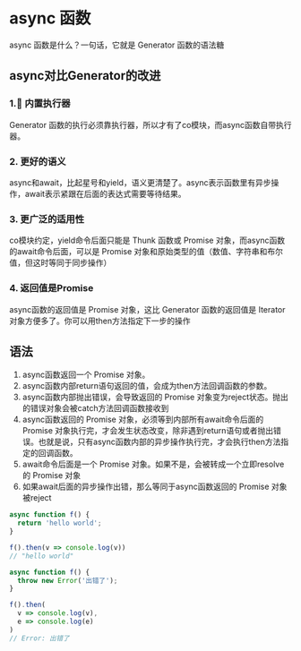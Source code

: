 # async 函数

async 函数是什么？一句话，它就是 Generator 函数的语法糖

## async对比Generator的改进

### 1. 内置执行器

Generator 函数的执行必须靠执行器，所以才有了co模块，而async函数自带执行器。

### 2. 更好的语义

async和await，比起星号和yield，语义更清楚了。async表示函数里有异步操作，await表示紧跟在后面的表达式需要等待结果。

### 3. 更广泛的适用性

co模块约定，yield命令后面只能是 Thunk 函数或 Promise 对象，而async函数的await命令后面，可以是 Promise 对象和原始类型的值（数值、字符串和布尔值，但这时等同于同步操作）

### 4. 返回值是Promise

async函数的返回值是 Promise 对象，这比 Generator 函数的返回值是 Iterator 对象方便多了。你可以用then方法指定下一步的操作

## 语法

1. async函数返回一个 Promise 对象。
2. async函数内部return语句返回的值，会成为then方法回调函数的参数。
3. async函数内部抛出错误，会导致返回的 Promise 对象变为reject状态。抛出的错误对象会被catch方法回调函数接收到
4. async函数返回的 Promise 对象，必须等到内部所有await命令后面的 Promise 对象执行完，才会发生状态改变，除非遇到return语句或者抛出错误。也就是说，只有async函数内部的异步操作执行完，才会执行then方法指定的回调函数。
5. await命令后面是一个 Promise 对象。如果不是，会被转成一个立即resolve的 Promise 对象
6. 如果await后面的异步操作出错，那么等同于async函数返回的 Promise 对象被reject

``` js
async function f() {
  return 'hello world';
}

f().then(v => console.log(v))
// "hello world"
```

``` js
async function f() {
  throw new Error('出错了');
}

f().then(
  v => console.log(v),
  e => console.log(e)
)
// Error: 出错了
```